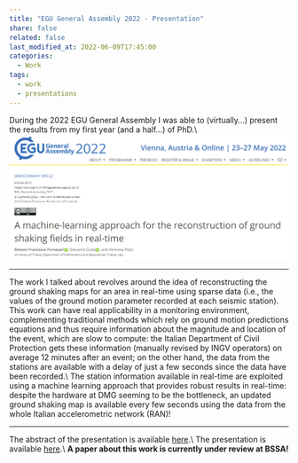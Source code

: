 ```yaml
---
title: "EGU General Assembly 2022 - Presentation"
share: false
related: false
last_modified_at: 2022-06-09T17:45:00
categories:
  - Work
tags:
  - work
  - presentations
---
```


During the 2022 EGU General Assembly I was able to (virtually...) present the results from my first year (and a half...) of PhD.\\
<a href="https://doi.org/10.5194/egusphere-egu22-2673" rel="some text">![EGU22 Abstract Title](/assets/img/egu22.PNG "EGU22 Abstract Title")</a>

---

The work I talked about revolves around the idea of reconstructing the ground shaking maps for an area in real-time using sparse data (i.e., the values of the ground motion parameter recorded at each seismic station).
This work can have real applicability in a monitoring environment, complementing traditional methods which rely on ground motion predictions equations and thus require information about the magnitude and location of the event, which are slow to compute: the Italian Department of Civil Protection gets these information (manually revised by INGV operators) on average 12 minutes after an event; on the other hand, the data from the stations are available with a delay of just a few seconds since the data have been  recorded.\\
The station information available in real-time are exploited using a machine learning approach that provides robust results in real-time: despite the hardware at DMG seeming to be the bottleneck, an updated ground shaking map is available every few seconds using the data from the whole Italian accelerometric network (RAN)!

---

The abstract of the presentation  is available [here](https://doi.org/10.5194/egusphere-egu22-2673).\\
The presentation is available [here](https://sffornasari.github.io/presentations/egu22/).\\
**A paper about this work is currently under review at BSSA!**


